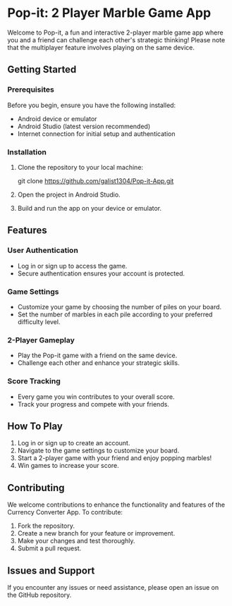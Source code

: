 # Pop-it: 2 Player Marble Game App

Welcome to Pop-it, a fun and interactive 2-player marble game app where you and a friend can challenge each other's strategic thinking! Please note that the multiplayer feature involves playing on the same device.

## Getting Started

### Prerequisites

Before you begin, ensure you have the following installed:

- Android device or emulator
- Android Studio (latest version recommended)
- Internet connection for initial setup and authentication

### Installation

1. Clone the repository to your local machine:

   git clone https://github.com/galist1304/Pop-it-App.git
2. Open the project in Android Studio.
3. Build and run the app on your device or emulator.

## Features
### User Authentication

- Log in or sign up to access the game.
- Secure authentication ensures your account is protected.

### Game Settings

- Customize your game by choosing the number of piles on your board.
- Set the number of marbles in each pile according to your preferred difficulty level.

### 2-Player Gameplay

- Play the Pop-it game with a friend on the same device.
- Challenge each other and enhance your strategic skills.

### Score Tracking

- Every game you win contributes to your overall score.
- Track your progress and compete with your friends.

## How To Play

1. Log in or sign up to create an account.
2. Navigate to the game settings to customize your board.
3. Start a 2-player game with your friend and enjoy popping marbles!
4. Win games to increase your score.

## Contributing

We welcome contributions to enhance the functionality and features of the Currency Converter App. To contribute:

1. Fork the repository.
2. Create a new branch for your feature or improvement.
3. Make your changes and test thoroughly.
4. Submit a pull request.

## Issues and Support

If you encounter any issues or need assistance, please open an issue on the GitHub repository.

   
